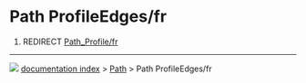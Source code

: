 # Path ProfileEdges/fr
1.  REDIRECT [Path\_Profile/fr](Path_Profile/fr.md)



---
![](images/Right_arrow.png) [documentation index](../README.md) > [Path](Path_Workbench.md) > Path ProfileEdges/fr
